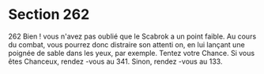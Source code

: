 # Section 262

262
Bien ! vous n'avez pas oublié que le Scabrok a un point faible. Au
cours du combat, vous pourrez donc distraire son attenti on, en
lui lançant une poignée de sable dans les yeux, par exemple.
Tentez votre Chance. Si vous êtes Chanceux, rendez -vous au 341.
Sinon, rendez -vous au 133.